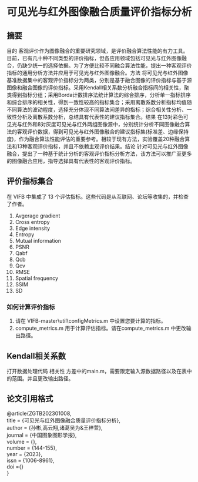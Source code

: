 # <center>可见光与红外图像融合质量评价指标分析</center>

## 摘要
目的 客观评价作为图像融合的重要研究领域，是评价融合算法性能的有力工具。目前，已有几十种不同类型的评价指标，但各应用领域包括可见光与红外图像融合，仍缺少统一的选择依据。为了方便比较不同融合算法性能，提出一种客观评价指标的通用分析方法并应用于可见光与红外图像融合。方法 将可见光与红外图像基准数据集中的客观评价指标分为两类，分别是基于融合图像的评价指标与基于源图像和融合图像的评价指标。采用Kendall相关系数分析融合指标间的相关性，聚类得到指标分组；采用Borda计数排序法统计算法的综合排序，分析单一指标排序和综合排序的相关性，得到一致性较高的指标集合；采用离散系数分析指标均值随不同算法的波动程度，选择充分体现不同算法间差异的指标；综合相关性分析、一致性分析及离散系数分析，总结具有代表性的建议指标集合。结果 在13对彩色可见光与红外和8对灰度可见光与红外两组图像源中，分别统计分析不同图像融合算法的客观评价数据，得到可见光与红外图像融合的建议指标集(标准差、边缘保持度)，作为融合算法性能评估的重要参考。相较于现有方法，实验覆盖20种融合算法和13种客观评价指标，并且不依赖主观评价结果。结论 针对可见光与红外图像融合，提出了一种基于统计分析的客观评价指标分析方法，该方法可以推广至更多的图像融合应用，指导选择具有代表性的客观评价指标。



## 评价指标集合

在 VIFB 中集成了 13 个评估指标。这些代码是从互联网、论坛等收集的，并检查了作者。

1. Avgerage gradient
2. Cross entropy
3. Edge intensity
4. Entropy
5. Mutual information
6. PSNR
7. Qabf
8. Qcb
9. Qcv
10. RMSE
11. Spatial frequency
12. SSIM
13. SD 

### 如何计算评价指标

1. 请在 VIFB-master\util\configMetrics.m 中设置您要计算的指标。
2. compute_metrics.m 用于计算评估指标。请在compute_metrics.m 中更改输出路径。

## Kendall相关系数

打开数据处理代码 相关性 方差中的main.m，需要限定输入源数据路径以及在表中的范围。并且更改输出路径。

## 论文引用格式
@article{ZGTB202301008,  
 title = {可见光与红外图像融合质量评价指标分析},  
 author = {孙彬,高云翔,诸葛吴为&王梓萱},  
 journal = {中国图象图形学报},  
 volume = {},  
 number = {144-155},  
 year = {2023},  
 issn = {1006-8961},  
 doi ={}  
 }










